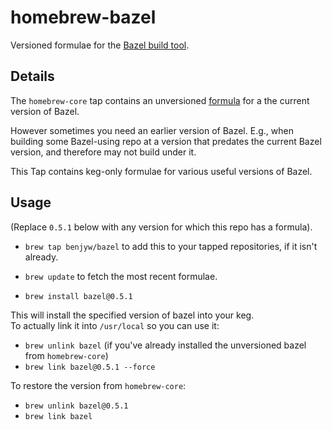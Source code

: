 # homebrew-bazel

Versioned formulae for the [Bazel build tool](https://bazel.build/).

## Details
The `homebrew-core` tap contains an unversioned [formula](https://github.com/Homebrew/homebrew-core/blob/master/Formula/bazel.rb) 
for a the current version of Bazel.

However sometimes you need an earlier version of Bazel. 
E.g., when building some Bazel-using repo at a version that 
predates the current Bazel version, and therefore may not
build under it.

This Tap contains keg-only formulae for various useful versions of Bazel.


## Usage

(Replace `0.5.1` below with any version for which this repo has a formula).

- `brew tap benjyw/bazel` to add this to your tapped repositories, if
  it isn't already.
  
- `brew update` to fetch the most recent formulae.

- `brew install bazel@0.5.1`


This will install the specified version of bazel into your keg.  
To actually link it into `/usr/local` so you can use it:

- `brew unlink bazel` (if you've already installed the unversioned bazel from `homebrew-core`)
- `brew link bazel@0.5.1 --force`

To restore the version from `homebrew-core`:

- `brew unlink bazel@0.5.1`
- `brew link bazel`
